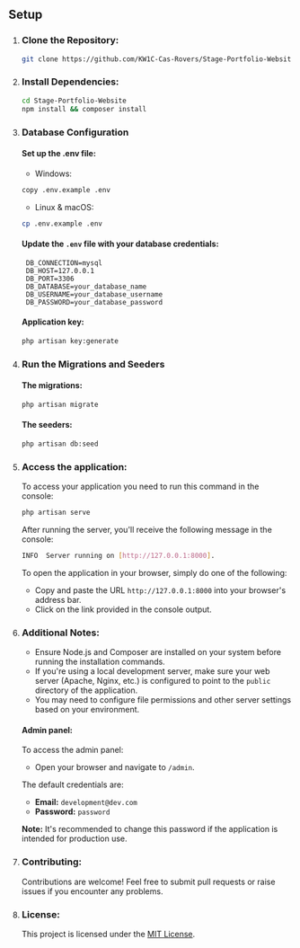 ## Setup

1. ### Clone the Repository:

   ```bash
   git clone https://github.com/KW1C-Cas-Rovers/Stage-Portfolio-Website.git
   ```

2. ### Install Dependencies:
    ```bash
    cd Stage-Portfolio-Website
    npm install && composer install
    ```

3. ### Database Configuration

   #### Set up the .env file:

   + Windows:

    ```bash
    copy .env.example .env
    ```
   + Linux & macOS:
   ```bash
   cp .env.example .env
   ```
   
   #### Update the `.env` file with your database credentials:
   ```dotenv
    DB_CONNECTION=mysql
    DB_HOST=127.0.0.1
    DB_PORT=3306
    DB_DATABASE=your_database_name
    DB_USERNAME=your_database_username
    DB_PASSWORD=your_database_password
   ```
   
    #### Application key:
    ```bash
    php artisan key:generate
    ```
   
4. ### Run the Migrations and Seeders

    #### The migrations:
    
    ```bash
    php artisan migrate
    ```
   
    #### The seeders:
    ```bash
    php artisan db:seed
    ```

5. ### Access the application:
    
    To access your application you need to run this command in the console:
    ```bash
    php artisan serve
    ```
   After running the server, you'll receive the following message in the console:
    ```bash
    INFO  Server running on [http://127.0.0.1:8000].
    ```
   To open the application in your browser, simply do one of the following:
   - Copy and paste the URL `http://127.0.0.1:8000` into your browser's address bar.
   - Click on the link provided in the console output.

6. ### Additional Notes:
    - Ensure Node.js and Composer are installed on your system before running the installation commands.
    - If you're using a local development server, make sure your web server (Apache, Nginx, etc.) is configured to point to the `public` directory of the application.
    - You may need to configure file permissions and other server settings based on your environment.

   #### Admin panel:
   To access the admin panel:
    - Open your browser and navigate to `/admin`.

   The default credentials are:

    - **Email:** `development@dev.com`
    - **Password:** `password`

   **Note:** It's recommended to change this password if the application is intended for production use.
7. ### Contributing:
   Contributions are welcome! Feel free to submit pull requests or raise issues if you encounter any problems.
8. ### License:
   This project is licensed under the [MIT License](LICENSE).
